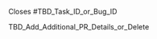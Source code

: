 Closes #TBD_Task_ID_or_Bug_ID

TBD_Add_Additional_PR_Details_or_Delete

<!--
These HTML comments inside these brackets will not appear in the pull request (click Preview to see the final version).

The pull request should be linked to either:
 - a task (i.e., use 'Closes #TaskID' or 'Resolves #TaskID')
 - a bug (i.e., use 'Closes #BugID' or 'Fixes #BugID')

For more details, see: https://help.github.com/en/github/managing-your-work-on-github/linking-a-pull-request-to-an-issue#linking-a-pull-request-to-an-issue-using-a-keyword
-->
